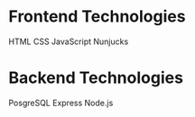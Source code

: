 # Frontend Technologies
HTML
CSS
JavaScript
Nunjucks

# Backend Technologies
PosgreSQL
Express
Node.js
